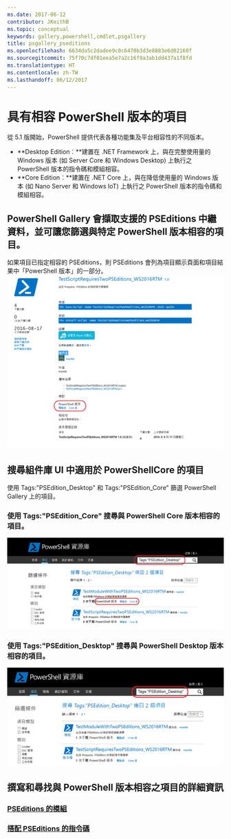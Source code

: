 ```yaml
---
ms.date: 2017-06-12
contributor: JKeithB
ms.topic: conceptual
keywords: gallery,powershell,cmdlet,psgallery
title: psgallery_pseditions
ms.openlocfilehash: 6634da5c2dadee9c0c6470b3d3e8883e6d02160f
ms.sourcegitcommit: 75f70c7df01eea5e7a2c16f9a3ab1dd437a1f8fd
ms.translationtype: HT
ms.contentlocale: zh-TW
ms.lasthandoff: 06/12/2017
---
```

<a id="items-with-compatible-powershell-editions" class="xliff"></a>
# 具有相容 PowerShell 版本的項目
從 5.1 版開始，PowerShell 提供代表各種功能集及平台相容性的不同版本。

- **Desktop Edition︰**建置在 .NET Framework 上，與在完整使用量的 Windows 版本 (如 Server Core 和 Windows Desktop) 上執行之 PowerShell 版本的指令碼和模組相容。
- **Core Edition︰**建置在 .NET Core 上，與在降低使用量的 Windows 版本 (如 Nano Server 和 Windows IoT) 上執行之 PowerShell 版本的指令碼和模組相容。

<a id="powershell-gallery-extracts-supported-pseditions-metadata-and-allows-you-to-filters-the-items-compatible-for-specific-powershell-editions" class="xliff"></a>
## PowerShell Gallery 會擷取支援的 PSEditions 中繼資料，並可讓您篩選與特定 PowerShell 版本相容的項目。

如果項目已指定相容的 PSEditions，則 PSEditions 會列為項目顯示頁面和項目結果中「PowerShell 版本」的一部分。
![含有 PSEditions 的項目顯示網頁](Images/ItemDisplayPageWithPSEditions.PNG)

<a id="search-for-items-in-the-gallery-ui-which-works-on-powershellcore" class="xliff"></a>
## 搜尋組件庫 UI 中適用於 PowerShellCore 的項目
使用 Tags:"PSEdition_Desktop" 和 Tags:"PSEdition_Core" 篩選 PowerShell Gallery 上的項目。

<a id="use-tagspseditioncore-to-search-items-compatible-with-powershell-core-edition" class="xliff"></a>
### 使用 Tags:"PSEdition_Core" 搜尋與 PowerShell Core 版本相容的項目。
![與 Core PSEdition 相容之項目的搜尋結果](Images/SearchResultsWithPSEditions.PNG)

<a id="use-tagspseditiondesktop-to-search-items-compatible-with-powershell-desktop-edition" class="xliff"></a>
### 使用 Tags:"PSEdition_Desktop" 搜尋與 PowerShell Desktop 版本相容的項目。
![與 Desktop PSEdition 相容之項目的搜尋結果](Images/SearchResultsWithPSEdition_Desktop.PNG)

<a id="more-details-on-authoring-and-finding-the-items-with-compatible-powershell-editions" class="xliff"></a>
## 撰寫和尋找與 PowerShell 版本相容之項目的詳細資訊
<a id="modules-with-pseditionspsgetmodulemodulewithpseditionsupportmd" class="xliff"></a>
### [PSEditions 的模組](../psget/module/modulewithpseditionsupport.md)
<a id="scripts-with-pseditionspsgetscriptscriptwithpseditionsupportmd" class="xliff"></a>
### [搭配 PSEditions 的指令碼](../psget/script/scriptwithpseditionsupport.md)

